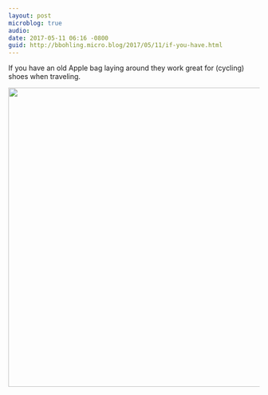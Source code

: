 ```yaml
---
layout: post
microblog: true
audio: 
date: 2017-05-11 06:16 -0800
guid: http://bbohling.micro.blog/2017/05/11/if-you-have.html
---
```

If you have an old Apple bag laying around they work great for (cycling) shoes when traveling.

<img src="http://bbohling.micro.blog/uploads/2017/2d7b23e887.jpg" width="600" height="600" style="height: auto" />
